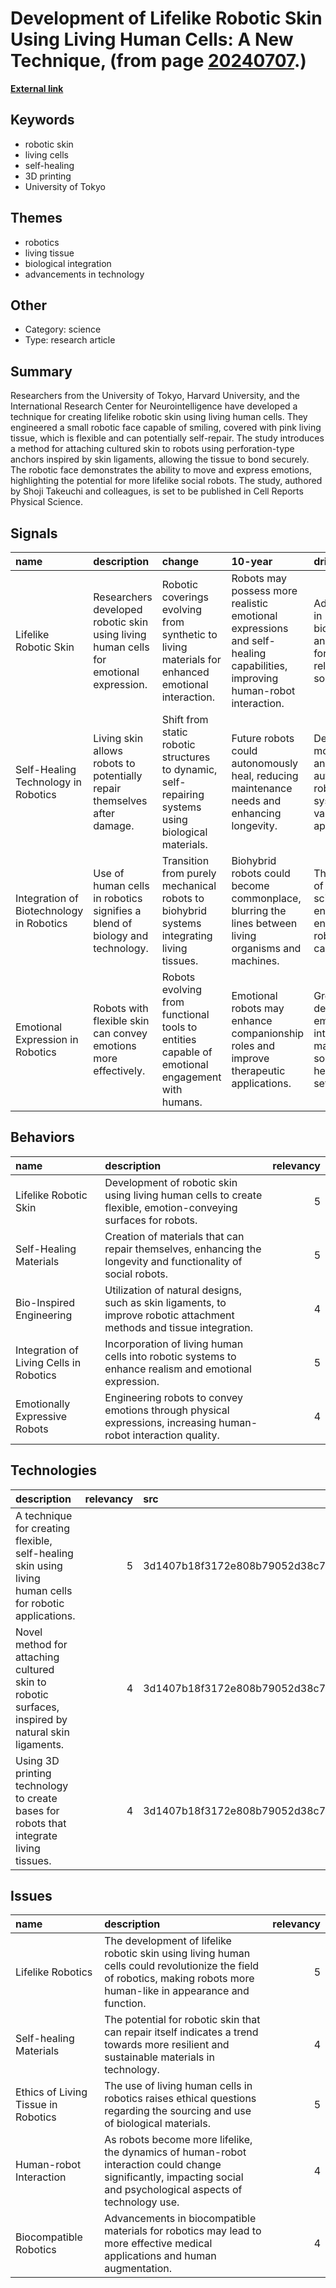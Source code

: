# __Development of Lifelike Robotic Skin Using Living Human Cells: A New Technique__, (from page [20240707](https://kghosh.substack.com/p/20240707).)

__[External link](https://arstechnica.com/science/2024/06/researchers-craft-smiling-robot-face-from-living-human-skin-cells/)__



## Keywords

* robotic skin
* living cells
* self-healing
* 3D printing
* University of Tokyo

## Themes

* robotics
* living tissue
* biological integration
* advancements in technology

## Other

* Category: science
* Type: research article

## Summary

Researchers from the University of Tokyo, Harvard University, and the International Research Center for Neurointelligence have developed a technique for creating lifelike robotic skin using living human cells. They engineered a small robotic face capable of smiling, covered with pink living tissue, which is flexible and can potentially self-repair. The study introduces a method for attaching cultured skin to robots using perforation-type anchors inspired by skin ligaments, allowing the tissue to bond securely. The robotic face demonstrates the ability to move and express emotions, highlighting the potential for more lifelike social robots. The study, authored by Shoji Takeuchi and colleagues, is set to be published in Cell Reports Physical Science.

## Signals

| name                                     | description                                                                           | change                                                                                              | 10-year                                                                                                                   | driving-force                                                                          |   relevancy |
|:-----------------------------------------|:--------------------------------------------------------------------------------------|:----------------------------------------------------------------------------------------------------|:--------------------------------------------------------------------------------------------------------------------------|:---------------------------------------------------------------------------------------|------------:|
| Lifelike Robotic Skin                    | Researchers developed robotic skin using living human cells for emotional expression. | Robotic coverings evolving from synthetic to living materials for enhanced emotional interaction.   | Robots may possess more realistic emotional expressions and self-healing capabilities, improving human-robot interaction. | Advancements in biotechnology and the need for more relatable social robots.           |           4 |
| Self-Healing Technology in Robotics      | Living skin allows robots to potentially repair themselves after damage.              | Shift from static robotic structures to dynamic, self-repairing systems using biological materials. | Future robots could autonomously heal, reducing maintenance needs and enhancing longevity.                                | Desire for more resilient and autonomous robotic systems in various applications.      |           5 |
| Integration of Biotechnology in Robotics | Use of human cells in robotics signifies a blend of biology and technology.           | Transition from purely mechanical robots to biohybrid systems integrating living tissues.           | Biohybrid robots could become commonplace, blurring the lines between living organisms and machines.                      | The merging of biological sciences with engineering to enhance robotic capabilities.   |           4 |
| Emotional Expression in Robotics         | Robots with flexible skin can convey emotions more effectively.                       | Robots evolving from functional tools to entities capable of emotional engagement with humans.      | Emotional robots may enhance companionship roles and improve therapeutic applications.                                    | Growing demand for emotionally intelligent machines in social and healthcare settings. |           5 |

## Behaviors

| name                                    | description                                                                                                           |   relevancy |
|:----------------------------------------|:----------------------------------------------------------------------------------------------------------------------|------------:|
| Lifelike Robotic Skin                   | Development of robotic skin using living human cells to create flexible, emotion-conveying surfaces for robots.       |           5 |
| Self-Healing Materials                  | Creation of materials that can repair themselves, enhancing the longevity and functionality of social robots.         |           5 |
| Bio-Inspired Engineering                | Utilization of natural designs, such as skin ligaments, to improve robotic attachment methods and tissue integration. |           4 |
| Integration of Living Cells in Robotics | Incorporation of living human cells into robotic systems to enhance realism and emotional expression.                 |           5 |
| Emotionally Expressive Robots           | Engineering robots to convey emotions through physical expressions, increasing human-robot interaction quality.       |           4 |

## Technologies

| description                                                                                             |   relevancy | src                              |
|:--------------------------------------------------------------------------------------------------------|------------:|:---------------------------------|
| A technique for creating flexible, self-healing skin using living human cells for robotic applications. |           5 | 3d1407b18f3172e808b79052d38c76de |
| Novel method for attaching cultured skin to robotic surfaces, inspired by natural skin ligaments.       |           4 | 3d1407b18f3172e808b79052d38c76de |
| Using 3D printing technology to create bases for robots that integrate living tissues.                  |           4 | 3d1407b18f3172e808b79052d38c76de |

## Issues

| name                                | description                                                                                                                                                            |   relevancy |
|:------------------------------------|:-----------------------------------------------------------------------------------------------------------------------------------------------------------------------|------------:|
| Lifelike Robotics                   | The development of lifelike robotic skin using living human cells could revolutionize the field of robotics, making robots more human-like in appearance and function. |           5 |
| Self-healing Materials              | The potential for robotic skin that can repair itself indicates a trend towards more resilient and sustainable materials in technology.                                |           4 |
| Ethics of Living Tissue in Robotics | The use of living human cells in robotics raises ethical questions regarding the sourcing and use of biological materials.                                             |           5 |
| Human-robot Interaction             | As robots become more lifelike, the dynamics of human-robot interaction could change significantly, impacting social and psychological aspects of technology use.      |           4 |
| Biocompatible Robotics              | Advancements in biocompatible materials for robotics may lead to more effective medical applications and human augmentation.                                           |           4 |